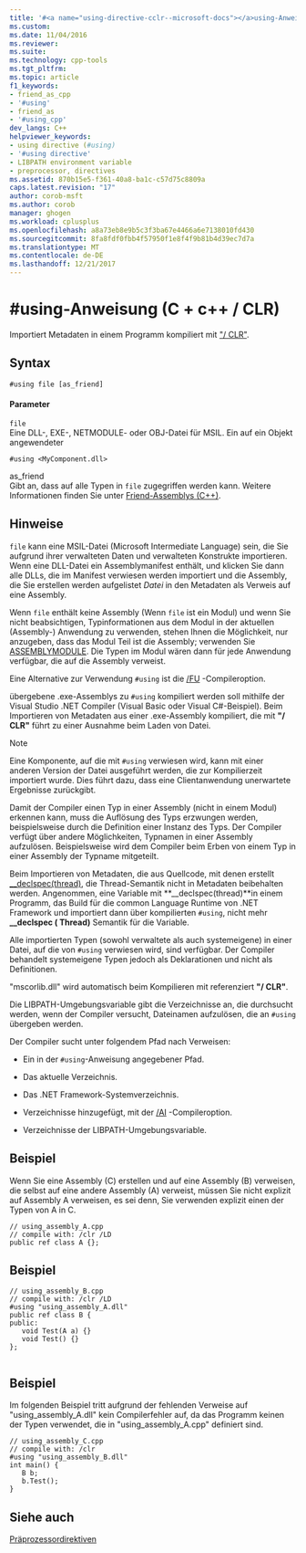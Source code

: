 ```yaml
---
title: '#<a name="using-directive-cclr--microsoft-docs"></a>using-Anweisung (C + c++ / CLR) | Microsoft Docs'
ms.custom: 
ms.date: 11/04/2016
ms.reviewer: 
ms.suite: 
ms.technology: cpp-tools
ms.tgt_pltfrm: 
ms.topic: article
f1_keywords:
- friend_as_cpp
- '#using'
- friend_as
- '#using_cpp'
dev_langs: C++
helpviewer_keywords:
- using directive (#using)
- '#using directive'
- LIBPATH environment variable
- preprocessor, directives
ms.assetid: 870b15e5-f361-40a8-ba1c-c57d75c8809a
caps.latest.revision: "17"
author: corob-msft
ms.author: corob
manager: ghogen
ms.workload: cplusplus
ms.openlocfilehash: a8a73eb8e9b5c3f3ba67e4466a6e7138010fd430
ms.sourcegitcommit: 8fa8fdf0fbb4f57950f1e8f4f9b81b4d39ec7d7a
ms.translationtype: MT
ms.contentlocale: de-DE
ms.lasthandoff: 12/21/2017
---
```

# <a name="using-directive-cclr"></a>#using-Anweisung (C + c++ / CLR)
Importiert Metadaten in einem Programm kompiliert mit ["/ CLR"](../build/reference/clr-common-language-runtime-compilation.md).  
  
## <a name="syntax"></a>Syntax  
  
```  
#using file [as_friend]  
```  
  
#### <a name="parameters"></a>Parameter  
 `file`  
 Eine DLL-, EXE-, NETMODULE- oder OBJ-Datei für MSIL. Ein auf ein Objekt angewendeter  
  
 `#using <MyComponent.dll>`  
  
 as_friend  
 Gibt an, dass auf alle Typen in `file` zugegriffen werden kann.  Weitere Informationen finden Sie unter [Friend-Assemblys (C++)](../dotnet/friend-assemblies-cpp.md).  
  
## <a name="remarks"></a>Hinweise  
 `file` kann eine MSIL-Datei (Microsoft Intermediate Language) sein, die Sie aufgrund ihrer verwalteten Daten und verwalteten Konstrukte importieren. Wenn eine DLL-Datei ein Assemblymanifest enthält, und klicken Sie dann alle DLLs, die im Manifest verwiesen werden importiert und die Assembly, die Sie erstellen werden aufgelistet *Datei* in den Metadaten als Verweis auf eine Assembly.  
  
 Wenn `file` enthält keine Assembly (Wenn `file` ist ein Modul) und wenn Sie nicht beabsichtigen, Typinformationen aus dem Modul in der aktuellen (Assembly-) Anwendung zu verwenden, stehen Ihnen die Möglichkeit, nur anzugeben, dass das Modul Teil ist die Assembly; verwenden Sie [ASSEMBLYMODULE](../build/reference/assemblymodule-add-a-msil-module-to-the-assembly.md). Die Typen im Modul wären dann für jede Anwendung verfügbar, die auf die Assembly verweist.  
  
 Eine Alternative zur Verwendung `#using` ist die [/FU](../build/reference/fu-name-forced-hash-using-file.md) -Compileroption.  
  
 übergebene .exe-Assemblys zu `#using` kompiliert werden soll mithilfe der Visual Studio .NET Compiler (Visual Basic oder Visual C#-Beispiel).  Beim Importieren von Metadaten aus einer .exe-Assembly kompiliert, die mit **"/ CLR"** führt zu einer Ausnahme beim Laden von Datei.  
  
> [!NOTE]
>  Eine Komponente, auf die mit `#using` verwiesen wird, kann mit einer anderen Version der Datei ausgeführt werden, die zur Kompilierzeit importiert wurde. Dies führt dazu, dass eine Clientanwendung unerwartete Ergebnisse zurückgibt.  
  
 Damit der Compiler einen Typ in einer Assembly (nicht in einem Modul) erkennen kann, muss die Auflösung des Typs erzwungen werden, beispielsweise durch die Definition einer Instanz des Typs. Der Compiler verfügt über andere Möglichkeiten, Typnamen in einer Assembly aufzulösen. Beispielsweise wird dem Compiler beim Erben von einem Typ in einer Assembly der Typname mitgeteilt.  
  
 Beim Importieren von Metadaten, die aus Quellcode, mit denen erstellt [__declspec(thread)](../cpp/thread.md), die Thread-Semantik nicht in Metadaten beibehalten werden. Angenommen, eine Variable mit **__declspec(thread)**in einem Programm, das Build für die common Language Runtime von .NET Framework und importiert dann über kompilierten `#using`, nicht mehr **__declspec ( Thread)** Semantik für die Variable.  
  
 Alle importierten Typen (sowohl verwaltete als auch systemeigene) in einer Datei, auf die von `#using` verwiesen wird, sind verfügbar. Der Compiler behandelt systemeigene Typen jedoch als Deklarationen und nicht als Definitionen.  
  
 "mscorlib.dll" wird automatisch beim Kompilieren mit referenziert **"/ CLR"**.  
  
 Die LIBPATH-Umgebungsvariable gibt die Verzeichnisse an, die durchsucht werden, wenn der Compiler versucht, Dateinamen aufzulösen, die an `#using` übergeben werden.  
  
 Der Compiler sucht unter folgendem Pfad nach Verweisen:  
  
-   Ein in der `#using`-Anweisung angegebener Pfad.  
  
-   Das aktuelle Verzeichnis.  
  
-   Das .NET Framework-Systemverzeichnis.  
  
-   Verzeichnisse hinzugefügt, mit der [/AI](../build/reference/ai-specify-metadata-directories.md) -Compileroption.  
  
-   Verzeichnisse der LIBPATH-Umgebungsvariable.  
  
## <a name="example"></a>Beispiel  
 Wenn Sie eine Assembly (C) erstellen und auf eine Assembly (B) verweisen, die selbst auf eine andere Assembly (A) verweist, müssen Sie nicht explizit auf Assembly A verweisen, es sei denn, Sie verwenden explizit einen der Typen von A in C.  
  
```  
// using_assembly_A.cpp  
// compile with: /clr /LD  
public ref class A {};  
```  
  
## <a name="example"></a>Beispiel  
  
```  
// using_assembly_B.cpp  
// compile with: /clr /LD  
#using "using_assembly_A.dll"  
public ref class B {  
public:  
   void Test(A a) {}  
   void Test() {}  
};  
  
```  
  
## <a name="example"></a>Beispiel  
 Im folgenden Beispiel tritt aufgrund der fehlenden Verweise auf "using_assembly_A.dll" kein Compilerfehler auf, da das Programm keinen der Typen verwendet, die in "using_assembly_A.cpp" definiert sind.  
  
```  
// using_assembly_C.cpp  
// compile with: /clr  
#using "using_assembly_B.dll"  
int main() {  
   B b;  
   b.Test();  
}  
```  
  
## <a name="see-also"></a>Siehe auch  
 [Präprozessordirektiven](../preprocessor/preprocessor-directives.md)